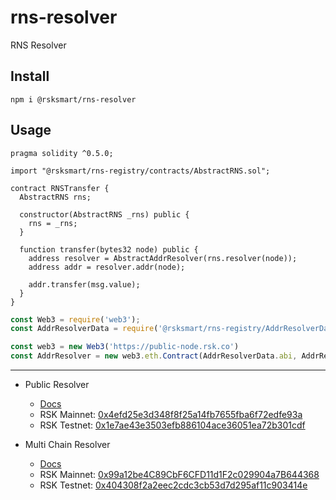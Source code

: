 # rns-resolver

RNS Resolver

## Install

```
npm i @rsksmart/rns-resolver
```

## Usage

```solidity
pragma solidity ^0.5.0;

import "@rsksmart/rns-registry/contracts/AbstractRNS.sol";

contract RNSTransfer {
  AbstractRNS rns;

  constructor(AbstractRNS _rns) public {
    rns = _rns;
  }

  function transfer(bytes32 node) public {
    address resolver = AbstractAddrResolver(rns.resolver(node));
    address addr = resolver.addr(node);

    addr.transfer(msg.value);
  }
}
```

```js
const Web3 = require('web3');
const AddrResolverData = require('@rsksmart/rns-registry/AddrResolverData.json');

const web3 = new Web3('https://public-node.rsk.co')
const AddrResolver = new web3.eth.Contract(AddrResolverData.abi, AddrResolverData.address.rskMainnet);
```


---

- Public Resolver
  - [Docs](https://developers.rsk.co/rif/rns/architecture/RSKResolver/)
  - RSK Mainnet: [0x4efd25e3d348f8f25a14fb7655fba6f72edfe93a](https://explorer.rsk.co/address/0x4efd25e3d348f8f25a14fb7655fba6f72edfe93a)
  - RSK Testnet: [0x1e7ae43e3503efb886104ace36051ea72b301cdf](https://explorer.testnet.rsk.co/address/0x1e7ae43e3503efb886104ace36051ea72b301cdf)

- Multi Chain Resolver
  - [Docs](https://developers.rsk.co/rif/rns/architecture/MultiCryptoResolver/)
  - RSK Mainnet: [0x99a12be4C89CbF6CFD11d1F2c029904a7B644368](https://explorer.rsk.co/address/0x99a12be4C89CbF6CFD11d1F2c029904a7B644368)
  - RSK Testnet: [0x404308f2a2eec2cdc3cb53d7d295af11c903414e](https://explorer.testnet.rsk.co/address/0x404308f2a2eec2cdc3cb53d7d295af11c903414e)

